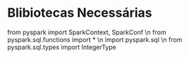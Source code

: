 # Blibiotecas Necessárias
from pyspark import SparkContext, SparkConf \n
from pyspark.sql.functions import * \n
import pyspark.sql \n
from pyspark.sql.types import IntegerType

